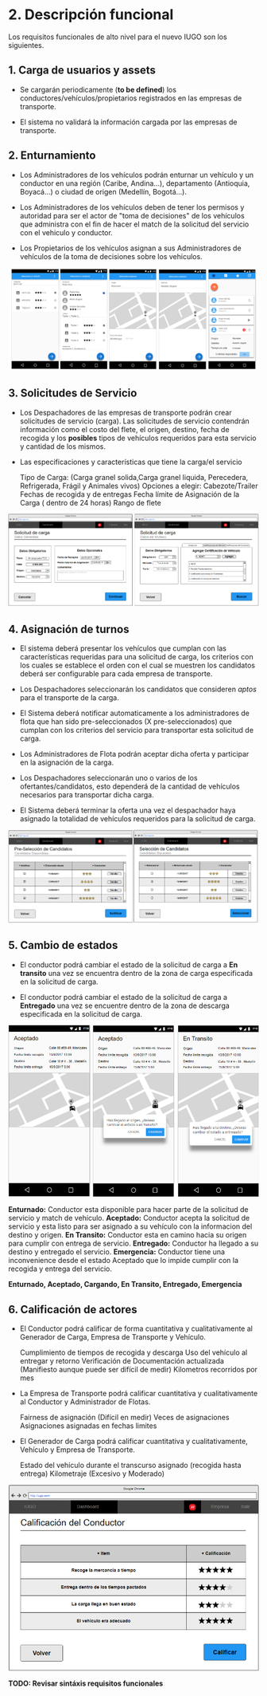 # 2. Descripción funcional

Los requisitos funcionales de alto nivel para el nuevo IUGO son los siguientes.

## 1. Carga de usuarios y assets

* Se cargarán periodicamente (**to be defined**) los conductores/vehículos/propietarios registrados en las empresas de transporte.

* El sistema no validará la información cargada por las empresas de transporte.

## 2. Enturnamiento

* Los Administradores de los vehículos podrán enturnar un vehículo y un conductor en una región (Caribe, Andina...), departamento (Antioquia, Boyacá...) o ciudad de origen (Medellín, Bogotá...).

* Los Administradores de los vehículos deben de tener los permisos y autoridad para ser el actor de "toma de decisiones" de los vehículos que administra con el fin de hacer el match de la solicitud del servicio con el vehiculo y conductor.

* Los Propietarios de los vehículos asignan a sus Administradores de vehículos de la toma de decisiones sobre los vehiculos.

![Tomar Turno][tomar_Turno]

[tomar_Turno]: ./assets/tomar-turno.png "Tomar Turno"

## 3. Solicitudes de Servicio

* Los Despachadores de las empresas de transporte podrán crear solicitudes de servicio (carga). Las solicitudes de servicio contendrán información como el costo del flete, el origen, destino, fecha de recogida y los **posibles** tipos de vehículos requeridos para esta servicio y cantidad de los mismos.

* Las especificaciones y características que tiene la carga/el servicio
  
  Tipo de Carga: (Carga granel solida,Carga granel liquida, Perecedera, Refrigerada, Frágil y Animales vivos)
  Opciones a elegir: Cabezote/Trailer
  Fechas de recogida y de entregas
  Fecha límite de Asignación de la Carga ( dentro de 24 horas)
  Rango de flete

![Crear solicitud][crear_solicitud]

[crear_solicitud]: ./assets/creacion-solicitud-carga.png "Crear solicitud de carga"

## 4. Asignación de turnos

* El sistema deberá presentar los vehículos que cumplan con las características requeridas para una solicitud de carga, los criterios con los cuales se establece el orden con el cual se muestren los candidatos deberá ser configurable para cada empresa de transporte.

* Los Despachadores seleccionarán los candidatos que consideren *aptos* para el transporte de la carga.

* El Sistema deberá notificar automaticamente a los administradores de flota que han sido pre-seleccionados (X pre-seleccionados) que cumplan con los criterios del servicio para transportar esta solicitud de carga.

* Los Administradores de Flota podrán aceptar dicha oferta y participar en la asignación de la carga.

* Los Despachadores seleccionarán uno o varios de los ofertantes/candidatos, esto dependerá de la cantidad de vehículos necesarios para transportar dicha carga.

* El Sistema deberá terminar la oferta una vez el despachador haya asignado la totalidad de vehículos requeridos para la solicitud de carga.

![Asignar turno][asignar_turno]

[asignar_turno]: ./assets/asignacion-turnos.png "Asignar turno"

## 5. Cambio de estados

* El conductor podrá cambiar el estado de la solicitud de carga a **En transito** una vez se encuentra dentro de la zona de carga especificada en la solicitud de carga.

* El conductor podrá cambiar el estado de la solicitud de carga a **Entregado** una vez se encuentre dentro de la zona de descarga especificada en la solicitud de carga.

![Cambio de estados][cambio_estados]

[cambio_estados]: ./assets/cambio-estados.png "Cambio estados"

**Enturnado:** Conductor esta disponible para hacer parte de la solicitud de servicio y match de vehículo.
**Aceptado:** Conductor acepta la solicitud de servicio y esta listo para ser asignado a su vehículo con la informacion del destino y  origen.
**En Transito:** Conductor esta en camino hacia su origen para cumplir con entrega de servicio.
**Entregado:** Conductor ha llegado a su destino y entregado el servicio.
**Emergencia:** Conductor tiene una inconvenience desde el estado Aceptado que lo impide cumplir con la recogida y entrega del servicio.

**Enturnado, Aceptado, Cargando, En Transito, Entregado, Emergencia**

## 6. Calificación de actores

* El Conductor podrá calificar de forma cuantitativa y cualitativamente al Generador de Carga, Empresa de Transporte y Vehículo.

  Cumplimiento de tiempos de recogida y descarga
  Uso del vehículo al entregar y retorno
  Verificación de Documentación actualizada (Manifiesto aunque puede ser difícil de medir)
  Kilometros recorridos por mes

* La Empresa de Transporte podrá calificar cuantitativa y cualitativamente al Conductor y Administrador de Flotas.

  Fairness de asignación (Difícil en medir)
  Veces de asignaciones
  Asignaciones asignadas en fechas limites

* El Generador de Carga podrá calificar cuantitativa y cualitativamente, Vehículo y Empresa de Transporte.

  Estado del vehículo durante el transcurso asignado (recogida hasta entrega)
  Kilometraje (Excesivo y Moderado)


![Calificación][calificacion]

[calificacion]: ./assets/calificacion.png "Calificacion"


**TODO: Revisar sintáxis requisitos funcionales**
